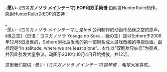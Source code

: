 

**-愿い- (ヨスガノソラ メインテーマ) EOP和双手简谱** 由网友HunterRuler制作，感谢HunterRuler对EOP的支持！

_  
-愿い- (ヨスガノソラ メインテーマ)_ 是feel.公司制作的动画作品缘之空的原声。《缘之空》（日语：ヨスガノソラ Yosuga no Sora ，縁の空）是以Sphere于2008年12月5日发售的，Sphere创社后发售的第一部同名成人游戏改编的电视动画。副标题是“In solitude, where we are least alone”。本作以“双胞胎兄妹恋”为亮点，并因此引发大量争议。动画于2010年10月4日开始播放，共12话。

  
这里我们提供 _-愿い- (ヨスガノソラ メインテーマ)钢琴谱_ ，希望大家喜欢。

